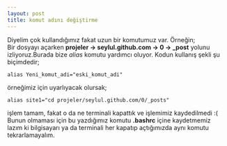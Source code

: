 ```yaml
---
layout: post
title: komut adını değiştirme
---
```

Diyelim çok kullandığımız fakat uzun bir komutumuz var. Örneğin;  
Bir dosyayı açarken **projeler -> seylul.github.com -> 0 -> \_post** yolunu izliyoruz.Burada bize _alias_ komutu yardımcı oluyor. Kodun kullanış şekli şu biçimdedir;

    alias Yeni_komut_adi="eski_komut_adi"
örneğimiz için uyarlıyacak olursak;

    alias site1="cd projeler/seylul.github.com/0/_posts"
işlem tamam, fakat o da ne terminali kapattık ve işlemimiz kaydedilmedi :(  
Bunun olmaması için bu yazdığımız komutu  **.bashrc** içine
kaydetmemiz lazım ki bilgisayarı ya da terminali her kapatıp
açtığımızda aynı komutu tekrarlamayalım.

